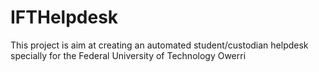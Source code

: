 # IFTHelpdesk
This project is aim at creating an automated student/custodian helpdesk specially for the Federal University of Technology Owerri
